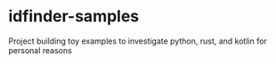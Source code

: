 idfinder-samples
===============

Project building toy examples to investigate python, rust, and kotlin
for personal reasons
